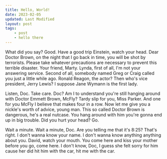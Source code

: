```yaml
---
title: Hello, World!
date: 2023-02-05
updated: Last Modified
layout: post
tags:
    - post
    - hello there
---
```


What did you say? Good. Have a good trip Einstein, watch your head. Dear Doctor Brown, on the night that I go back in time, you will be shot by terrorists. Please take whatever precautions are necessary to prevent this terrible disaster. <!-- excerpt -->Your friend, Marty. Lynda, first of all, I'm not your answering service. Second of all, somebody named Greg or Craig called you just a little while ago. Ronald Reagon, the actor? Then who's vice president, Jerry Lewis? I suppose Jane Wymann is the first lady.

Listen, Doc. Take care. Doc? Am I to understand you're still hanging around with Doctor Emmett Brown, McFly? Tardy slip for you, Miss Parker. And one for you McFly I believe that makes four in a row. Now let me give you a nickle's worth of advice, young man. This so called Doctor Brown is dangerous, he's a real nutcase. You hang around with him you're gonna end up in big trouble. Did you hurt your head? Go.

Wait a minute. Wait a minute, Doc. Are you telling me that it's 8:25? That's right. I don't wanna know your name. I don't wanna know anything anything about you. David, watch your mouth. You come here and kiss your mother before you go, come here. I don't know, Doc, I guess she felt sorry for him cause her did hit him with the car, hit me with the car.

